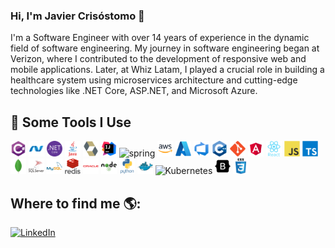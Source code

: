### Hi, I'm Javier Crisóstomo 👋
I'm a Software Engineer with over 14 years of experience in the dynamic field of software engineering. My journey in software engineering began at Verizon, where I contributed to the development of responsive web and mobile applications. Later, at Whiz Latam, I played a crucial role in building a healthcare system using microservices architecture and cutting-edge technologies like .NET Core, ASP.NET, and Microsoft Azure.

<h2>🚀 Some Tools I Use</h2>
<p align="left">
<img src="https://raw.githubusercontent.com/devicons/devicon/master/icons/csharp/csharp-original.svg" alt="csharp" width="25" height="25" />
<img src="https://raw.githubusercontent.com/devicons/devicon/master/icons/dot-net/dot-net-original.svg" alt=".NET" width="25" height="25" />
<img src="https://raw.githubusercontent.com/devicons/devicon/master/icons/dotnetcore/dotnetcore-original.svg" alt="dotnetcore" width="25" height="25" />
<img src="https://raw.githubusercontent.com/devicons/devicon/master/icons/java/java-original-wordmark.svg" alt="java" width="25" height="25" />
<img src="https://raw.githubusercontent.com/devicons/devicon/master/icons/hibernate/hibernate-original.svg" alt="hibernate" width="25" height="25" />
<img src="https://raw.githubusercontent.com/devicons/devicon/master/icons/intellij/intellij-original.svg" alt="intellij" width="25" height="25" />
<img src="https://www.vectorlogo.zone/logos/springio/springio-icon.svg" alt="spring" width="25" height="25" />
<img src="https://raw.githubusercontent.com/github/explore/80688e429a7d4ef2fca1e82350fe8e3517d3494d/topics/aws/aws.png" alt="aws" width="25" height="25" />
<img src="https://raw.githubusercontent.com/devicons/devicon/master/icons/azure/azure-original.svg" alt="azure" width="25" height="25" />
<img src="https://raw.githubusercontent.com/devicons/devicon/master/icons/azuredevops/azuredevops-original.svg" alt="azuredevops" width="25" height="25" />
<img src="https://raw.githubusercontent.com/devicons/devicon/master/icons/cplusplus/cplusplus-original.svg" alt="cplusplus" width="25" height="25" />
<img src="https://raw.githubusercontent.com/devicons/devicon/master/icons/git/git-original.svg" alt="git" width="25" height="25" />
<img src="https://raw.githubusercontent.com/devicons/devicon/master/icons/angular/angular-original.svg" alt="angular" width="25" height="25" />
<img src="https://raw.githubusercontent.com/devicons/devicon/master/icons/react/react-original-wordmark.svg" alt="react" width="25" height="25" />
<img src="https://raw.githubusercontent.com/devicons/devicon/master/icons/javascript/javascript-original.svg" alt="javascript" width="25" height="25" />
<img src="https://raw.githubusercontent.com/devicons/devicon/master/icons/typescript/typescript-original.svg" alt="typescript" width="25" height="25" />
<img src="https://raw.githubusercontent.com/devicons/devicon/master/icons/mongodb/mongodb-original.svg" alt="mongodb" width="25" height="25" />
<img src="https://raw.githubusercontent.com/devicons/devicon/master/icons/microsoftsqlserver/microsoftsqlserver-original-wordmark.svg" alt="microsoftsqlserver" width="25" height="25" />
<img src="https://raw.githubusercontent.com/devicons/devicon/master/icons/mysql/mysql-original-wordmark.svg" alt="mysql" width="25" height="25" />
<img src="https://raw.githubusercontent.com/devicons/devicon/master/icons/redis/redis-original-wordmark.svg" alt="redis" width="25" height="25" />
<img src="https://raw.githubusercontent.com/devicons/devicon/master/icons/oracle/oracle-original.svg" alt="oracle" width="25" height="25" />
<img src="https://raw.githubusercontent.com/devicons/devicon/master/icons/nodejs/nodejs-original-wordmark.svg" alt="nodejs" width="25" height="25" />
<img src="https://raw.githubusercontent.com/devicons/devicon/master/icons/python/python-original-wordmark.svg" alt="python" width="25" height="25" />
<img src="https://raw.githubusercontent.com/devicons/devicon/master/icons/docker/docker-original.svg" alt="Docker" width="25" height="25" />
<img src="https://www.vectorlogo.zone/logos/kubernetes/kubernetes-icon.svg" alt="Kubernetes" width="25" height="25" />
<img src="https://raw.githubusercontent.com/devicons/devicon/master/icons/bootstrap/bootstrap-plain.svg" alt="bootstrap" width="25" height="25" />
<img src="https://raw.githubusercontent.com/devicons/devicon/master/icons/css3/css3-original-wordmark.svg" alt="css3" width="25" height="25" />
</p>

<h2>Where to find me 🌎:</h2>
<a href="https://www.linkedin.com/in/jcrisostomo/" target="_blank"><img alt="LinkedIn" src="https://img.shields.io/badge/linkedin-%230077B5.svg?&style=for-the-badge&logo=linkedin&logoColor=white" /></a>
<!--
**JavierCrisostomo/JavierCrisostomo** is a ✨ _special_ ✨ repository because its `README.md` (this file) appears on your GitHub profile.

Here are some ideas to get you started:

- 🔭 I’m currently working on ...
- 🌱 I’m currently learning ...
- 👯 I’m looking to collaborate on ...
- 🤔 I’m looking for help with ...
- 💬 Ask me about ...
- 📫 How to reach me: ...
- 😄 Pronouns: ...
- ⚡ Fun fact: ...
-->

